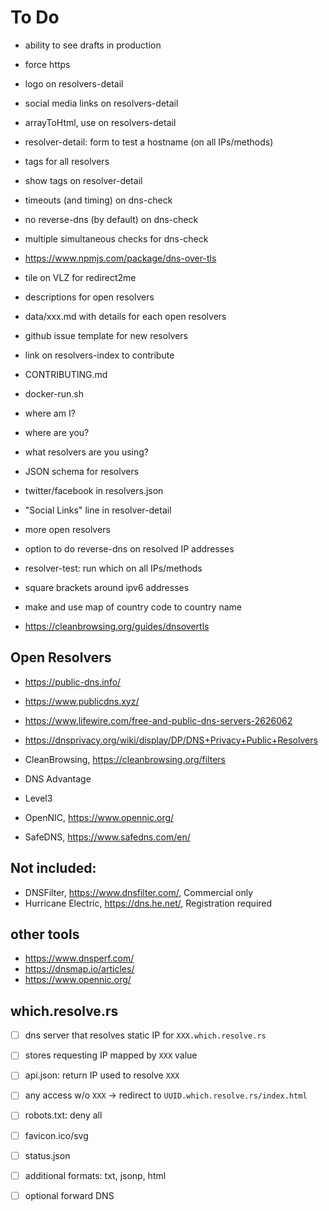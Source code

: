 # To Do

* ability to see drafts in production
* force https
* logo on resolvers-detail
* social media links on resolvers-detail
* arrayToHtml, use on resolvers-detail
* resolver-detail: form to test a hostname (on all IPs/methods)
* tags for all resolvers
* show tags on resolver-detail
* timeouts (and timing) on dns-check
* no reverse-dns (by default) on dns-check
* multiple simultaneous checks for dns-check
* https://www.npmjs.com/package/dns-over-tls

* tile on VLZ for redirect2me
* descriptions for open resolvers
* data/xxx.md with details for each open resolvers
* github issue template for new resolvers
* link on resolvers-index to contribute
* CONTRIBUTING.md
* docker-run.sh
* where am I?
* where are you?
* what resolvers are you using?
* JSON schema for resolvers
* twitter/facebook in resolvers.json
* "Social Links" line in resolver-detail
* more open resolvers
* option to do reverse-dns on resolved IP addresses
* resolver-test: run which on all IPs/methods
* square brackets around ipv6 addresses
* make and use map of country code to country name
* https://cleanbrowsing.org/guides/dnsovertls

## Open Resolvers

* https://public-dns.info/
* https://www.publicdns.xyz/
* https://www.lifewire.com/free-and-public-dns-servers-2626062
* https://dnsprivacy.org/wiki/display/DP/DNS+Privacy+Public+Resolvers

* CleanBrowsing, https://cleanbrowsing.org/filters
* DNS Advantage
* Level3
* OpenNIC, https://www.opennic.org/
* SafeDNS, https://www.safedns.com/en/

## Not included:
* DNSFilter, https://www.dnsfilter.com/, Commercial only
* Hurricane Electric, https://dns.he.net/, Registration required


## other tools

* https://www.dnsperf.com/
* https://dnsmap.io/articles/
* https://www.opennic.org/

## which.resolve.rs

- [ ] dns server that resolves static IP for `XXX.which.resolve.rs`
- [ ] stores requesting IP mapped by `XXX` value
- [ ] api.json: return IP used to resolve `XXX`
- [ ] any access w/o `XXX` -> redirect to `UUID.which.resolve.rs/index.html`
- [ ] robots.txt: deny all
- [ ] favicon.ico/svg
- [ ] status.json
- [ ] additional formats: txt, jsonp, html
- [ ] optional forward DNS


